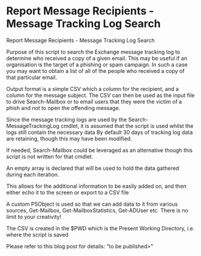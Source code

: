 # Report Message Recipients - Message Tracking Log Search
 Report Message Recipients - Message Tracking Log Search

Purpose of this script to search the Exchange message tracking log to determine who received a copy of a given email. 
This may be useful if an organisation is the target of a phishing or spam campaign.  In such a case you may want to obtain a list of all of  the people who received a copy of that particular email.
 

Output format is a simple CSV which a column for the recipient, and a column for the message subject. 
The CSV can then be used as the input file to drive Search-Mailbox or to email users that they were the victim of a phish and not to open the offending message.
 

Since the message tracking logs are used by the Search-MessageTrackingLog cmdlet, it is assumed that the script is used whilst the logs still contain the necessary data
By default 30 days of tracking log data are retaining, though this may have been modified.
 

If needed, Search-Mailbox could be leveraged as an alternative though this script is not written for that cmdlet. 
 

An empty array is declared that will be used to hold the data gathered during each iteration.

This allows for the additional information to be easily added on, and then either echo it to the screen or export to a CSV file
 

A custom PSObject is used so that we can add data to it from various sources, Get-Mailbox, Get-MailboxStatistics, Get-ADUser etc.
There is no limit to your creativity! 
 

The CSV is created in the $PWD which is the Present Working Directory, i.e. where the script is saved
 

Please refer to this blog post for details:
"to be published>"
